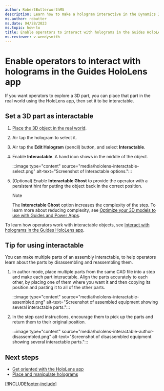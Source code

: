 ```yaml
---
author: RobertButterworthMS
description: Learn how to make a hologram interactive in the Dynamics 365 Guides HoloLens app
ms.author: robutter
ms.date: 04/28/2023
ms.topic: how-to
title: Enable operators to interact with holograms in the Guides HoloLens app
ms.reviewer: v-wendysmith
---
```


# Enable operators to interact with holograms in the Guides HoloLens app

If you want operators to explore a 3D part, you can place that part in the real world using the HoloLens app, then set it to be interactable.

## Set a 3D part as interactable

1. [Place the 3D object in the real world](hololens-app-place-holograms.md).

1. Air tap the hologram to select it.

1. Air tap the **Edit Hologram** (pencil) button, and select **Interactable**.

1. Enable **Interactable**. A hand icon shows in the middle of the object.

   :::image type="content" source="media/hololens-interactable-select.png" alt-text="Screenshot of Interactable options.":::

1. (Optional) Enable **Interactable Ghost** to provide the operator with a persistent hint for putting the object back in the correct position.

   > [!NOTE]
   > The **Interactable Ghost** option increases the complexity of the step. To learn more about reducing complexity, see [Optimize your 3D models to use with Guides and Power Apps](/dynamics365/mixed-reality/guides/3d-content-guidelines/optimize-models).

To learn how operators work with interactable objects, see [Interact with holograms in the Guides HoloLens app](operator-holograms.md#interact-with-holograms-in-the-guides-hololens-app).

## Tip for using interactable

You can make multiple parts of an assembly interactable, to help operators learn about the parts by disassembling and reassembling them.

1. In author mode, place multiple parts from the same CAD file into a step and make each part interactable. Align the parts accurately to each other, by placing one of them where you want it and then copying its position and pasting it to all of the other parts.

   :::image type="content" source="media/hololens-interactable-assembled.png" alt-text="Screenshot of assembled equipment showing several interactable parts.":::

1. In the step card instructions, encourage them to pick up the parts and return them to their original position.

   :::image type="content" source="media/hololens-interactable-author-disassembled.png" alt-text="Screenshot of disassembled equipment showing several interactable parts.":::

## Next steps

- [Get oriented with the HoloLens app](hololens-app-orientation.md)
- [Place and manipulate holograms](hololens-app-place-holograms.md)

[!INCLUDE[footer-include](../includes/footer-banner.md)]
